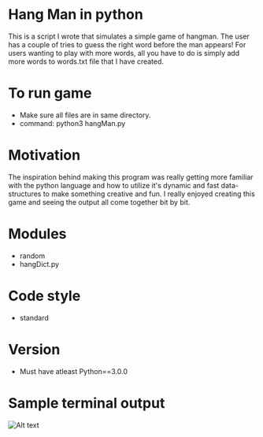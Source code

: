 # Hang Man in python
This is a script I wrote that simulates a simple game of hangman. The user has a couple of tries to guess the right word before the man appears! For users wanting to play with more words, all you have to do is simply add more words to words.txt file that I have created. 

# To run game
- Make sure all files are in same directory.
- command: python3 hangMan.py

# Motivation
The inspiration behind making this program was really getting more familiar with the python language and how to utilize it's dynamic and fast data-structures to make something creative and fun. I really enjoyed creating this game and seeing the output all come together bit by bit.  


# Modules
- random
- hangDict.py

# Code style
- standard

# Version
- Must have atleast Python==3.0.0

# Sample terminal output
![Alt text](https://github.com/MalikCoderGreen/HangMan/blob/master/hangMan.png?raw=true "hang man game screenshot")
